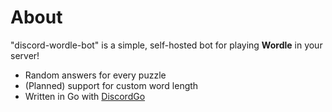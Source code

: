 # About
"discord-wordle-bot" is a simple, self-hosted bot for playing **Wordle** in your server!
- Random answers for every puzzle
- (Planned) support for custom word length
- Written in Go with [DiscordGo](https://github.com/bwmarrin/discordgo)